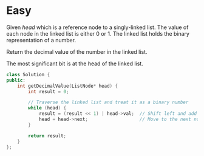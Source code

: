 # Easy

Given $head$ which is a reference node to a singly-linked list. The value of each node in the linked list is either $0$ or $1$. The linked list holds the binary representation of a number.

Return the decimal value of the number in the linked list.

The most significant bit is at the head of the linked list.

```cpp
class Solution {
public:
    int getDecimalValue(ListNode* head) {
        int result = 0;

        // Traverse the linked list and treat it as a binary number
        while (head) {
            result = (result << 1) | head->val;  // Shift left and add current bit
            head = head->next;                   // Move to the next node
        }

        return result;
    }
};
```
